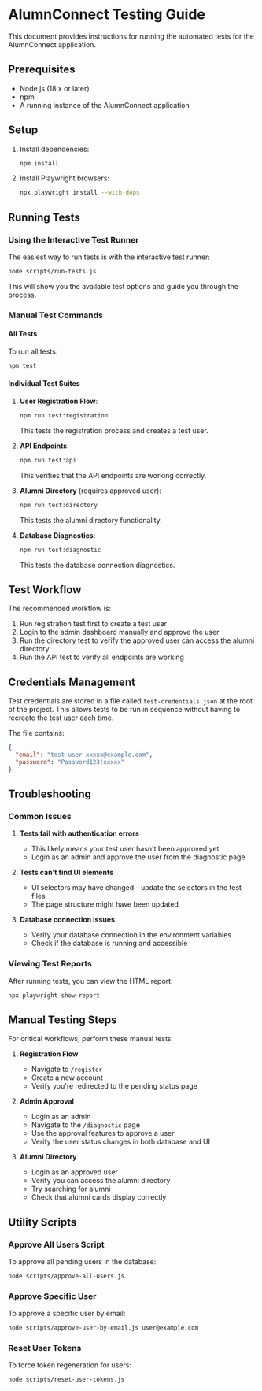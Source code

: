 # AlumnConnect Testing Guide

This document provides instructions for running the automated tests for the AlumnConnect application.

## Prerequisites

- Node.js (18.x or later)
- npm 
- A running instance of the AlumnConnect application

## Setup

1. Install dependencies:
   ```bash
   npm install
   ```

2. Install Playwright browsers:
   ```bash
   npx playwright install --with-deps
   ```

## Running Tests

### Using the Interactive Test Runner

The easiest way to run tests is with the interactive test runner:

```bash
node scripts/run-tests.js
```

This will show you the available test options and guide you through the process.

### Manual Test Commands

#### All Tests
To run all tests:
```bash
npm test
```

#### Individual Test Suites

1. **User Registration Flow**:
   ```bash
   npm run test:registration
   ```
   This tests the registration process and creates a test user.

2. **API Endpoints**:
   ```bash
   npm run test:api
   ```
   This verifies that the API endpoints are working correctly.

3. **Alumni Directory** (requires approved user):
   ```bash
   npm run test:directory
   ```
   This tests the alumni directory functionality.

4. **Database Diagnostics**:
   ```bash
   npm run test:diagnostic
   ```
   This tests the database connection diagnostics.

## Test Workflow

The recommended workflow is:

1. Run registration test first to create a test user
2. Login to the admin dashboard manually and approve the user 
3. Run the directory test to verify the approved user can access the alumni directory
4. Run the API test to verify all endpoints are working

## Credentials Management

Test credentials are stored in a file called `test-credentials.json` at the root of the project. This allows tests to be run in sequence without having to recreate the test user each time.

The file contains:
```json
{
  "email": "test-user-xxxxx@example.com",
  "password": "Password123!xxxxx"
}
```

## Troubleshooting

### Common Issues

1. **Tests fail with authentication errors**
   - This likely means your test user hasn't been approved yet
   - Login as an admin and approve the user from the diagnostic page

2. **Tests can't find UI elements**
   - UI selectors may have changed - update the selectors in the test files
   - The page structure might have been updated

3. **Database connection issues**
   - Verify your database connection in the environment variables
   - Check if the database is running and accessible

### Viewing Test Reports

After running tests, you can view the HTML report:
```bash
npx playwright show-report
```

## Manual Testing Steps

For critical workflows, perform these manual tests:

1. **Registration Flow**
   - Navigate to `/register`
   - Create a new account
   - Verify you're redirected to the pending status page

2. **Admin Approval**
   - Login as an admin
   - Navigate to the `/diagnostic` page
   - Use the approval features to approve a user
   - Verify the user status changes in both database and UI

3. **Alumni Directory**
   - Login as an approved user
   - Verify you can access the alumni directory
   - Try searching for alumni
   - Check that alumni cards display correctly

## Utility Scripts

### Approve All Users Script

To approve all pending users in the database:
```bash
node scripts/approve-all-users.js
```

### Approve Specific User

To approve a specific user by email:
```bash
node scripts/approve-user-by-email.js user@example.com
```

### Reset User Tokens

To force token regeneration for users:
```bash
node scripts/reset-user-tokens.js
```
